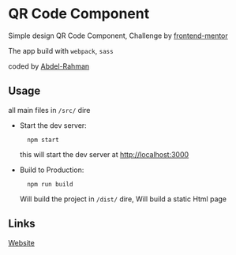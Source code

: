 # QR Code Component

Simple design QR Code Component, Challenge by [frontend-mentor](https://www.frontendmentor.io/challenges/qr-code-component-iux_sIO_H)


The app build with `webpack`, `sass`

coded by [Abdel-Rahman](https://github.com/abdelrahman-mh)

## Usage

all main files in `/src/` dire

- Start the dev server:

  ```shell
    npm start
  ```

  this will start the dev server at [http://localhost:3000](http://localhost:3000/)

- Build to Production:
  ```shell
    npm run build
  ```
  Will build the project in `/dist/` dire, Will build a static Html page


## Links

[Website](cta)
